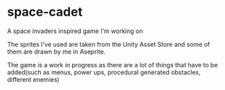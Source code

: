 # space-cadet

A space invaders inspired game I'm working on

The sprites I've used are taken from the Unity Asset Store and some of them are drawn by me in Aseprite.

The game is a work in progress as there are a lot of things that have to be added(such as menus, power ups, procedural generated obstacles, different enemies)
